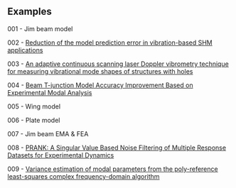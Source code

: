 ## Examples 

001 - Jim beam model

002 - [Reduction of the model prediction error in vibration-based SHM applications](https://doi.org/10.58286/29603)

003 - [An adaptive continuous scanning laser Doppler vibrometry technique for measuring vibrational mode shapes of structures with holes](https://dx.doi.org/10.1088/1361-6501/ad6630)

004 - [Beam T-junction Model Accuracy Improvement Based on Experimental Modal Analysis](https://doi.org/10.1007/s12239-022-0134-7)

005 - Wing model

006 - Plate model

007 - Jim beam EMA & FEA

008 - [PRANK: A Singular Value Based Noise Filtering of Multiple Response Datasets for Experimental Dynamics](https://doi.org/10.1007/s40799-024-00774-1)

009 - [Variance estimation of modal parameters from the poly-reference least-squares complex frequency-domain algorithm](https://doi.org/10.1016/j.ymssp.2024.111905)

